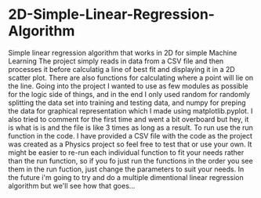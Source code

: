 # 2D-Simple-Linear-Regression-Algorithm
Simple linear regression algorithm that works in 2D for simple Machine Learning
The project simply reads in data from a CSV file and then processes it before calculatig a line of best fit and displaying it in a 2D scatter plot. There are also functions for calculating where a point will lie on the line.
Going into the project I wanted to use as few modules as possible for the logic side of things, and in the end I only used random for randomly splitting the data set into training and testing data, and numpy for preping the data for graphical representation which I made using matplotlib.pyplot. 
I also tried to comment for the first time and went a bit overboard but hey, it is what is is and the file is like 3 times as long as a result. 
To run use the run function in the code. I have provided a CSV file with the code as the project was created as a Physics project so feel free to test that or use your own. It might be easier to re-run each individual function to fit your needs rather than the run function, so if you fo just run the functions in the order you see them in the run fuction, just change the parameters to suit your needs.
In the future i'm going to try and do a multiple dimentional linear regression algorithm but we'll see how that goes...
